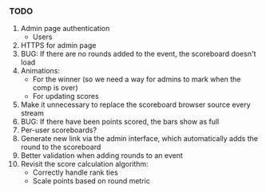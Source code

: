 ### TODO

1. Admin page authentication
   - Users
2. HTTPS for admin page
3. BUG: If there are no rounds added to the event, the scoreboard doesn't load
4. Animations:
   - For the winner (so we need a way for admins to mark when the comp is over)
   - For updating scores 
5. Make it unnecessary to replace the scoreboard browser source every stream
6. BUG: If there have been points scored, the bars show as full
7. Per-user scoreboards?
8. Generate new link via the admin interface, which automatically adds the round to the scoreboard
9. Better validation when adding rounds to an event
10. Revisit the score calculation algorithm:
    - Correctly handle rank ties
    - Scale points based on round metric
